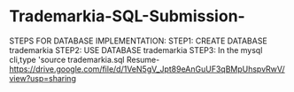 # Trademarkia-SQL-Submission-
STEPS FOR DATABASE IMPLEMENTATION:
STEP1: CREATE DATABASE trademarkia
STEP2: USE DATABASE trademarkia
STEP3: In the mysql cli,type 'source trademarkia.sql
Resume- https://drive.google.com/file/d/1VeN5gV_Jpt89eAnGuUF3qBMpUhspvRwV/view?usp=sharing
